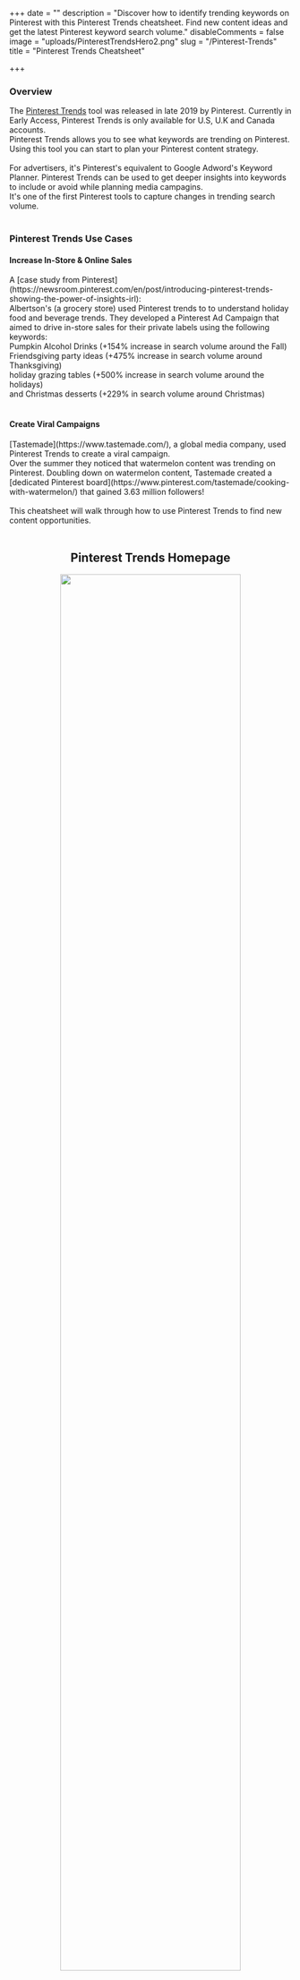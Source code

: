+++
date = ""
description = "Discover how to identify trending keywords on Pinterest with this Pinterest Trends cheatsheet. Find new content ideas and get the latest Pinterest keyword search volume."
disableComments = false
image = "uploads/PinterestTrendsHero2.png"
slug = "/Pinterest-Trends"
title = "Pinterest Trends Cheatsheet"

+++
<h3>Overview</h3>
The <a href="https://trends.pinterest.com/?country=US">Pinterest Trends</a> tool was released in late 2019 by Pinterest. Currently in Early Access, Pinterest Trends is only available for U.S, U.K and Canada accounts. 
<br>
Pinterest Trends allows you to see what keywords are trending on Pinterest. Using this tool you can start to plan your Pinterest content strategy. 
<br>
<br>
For advertisers, it's Pinterest's equivalent to Google Adword's Keyword Planner. Pinterest Trends can be used to get deeper insights into keywords to include or avoid while planning media campagins.
<br>
It's one of the first Pinterest tools to capture changes in trending search volume.
<br>
<br>
<h3>Pinterest Trends Use Cases</h3>

<h4> Increase In-Store & Online Sales </h4>
A [case study from Pinterest](https://newsroom.pinterest.com/en/post/introducing-pinterest-trends-showing-the-power-of-insights-irl): 
<br>
Albertson's (a grocery store) used Pinterest trends to to understand holiday food and beverage trends.
They developed a Pinterest Ad Campaign that aimed to drive in-store sales for their private labels using the following keywords:
<br>
Pumpkin Alcohol Drinks (+154% increase in search volume around the Fall)
<br>
Friendsgiving party ideas (+475% increase in search volume around Thanksgiving)
<br>
holiday grazing tables (+500% increase in search volume around the holidays)
<br>
and Christmas desserts (+229% in search volume around Christmas)  
<br>
<br>
<h4>Create Viral Campaigns</h4>
[Tastemade](https://www.tastemade.com/), a global media company, used Pinterest Trends to create a viral campaign. 
<br>
Over the summer they noticed that watermelon content was trending on Pinterest. Doubling down on watermelon content, Tastemade created a [dedicated Pinterest board](https://www.pinterest.com/tastemade/cooking-with-watermelon/) that gained 3.63 million followers!
<br>
<br>
This cheatsheet will walk through how to use Pinterest Trends to find new content opportunities.
<br>
<br>
<center><h2> Pinterest Trends Homepage </center></h2>

<center><img src="https://raw.githubusercontent.com/foofeh/hugo-theme-massively/master/exampleSite/static/uploads/Screen Shot 2020-05-15 at 1.50.28 PM.png" width="80%" height="80%"></center>
<center><i>Above is the Pinterest Trends homepage. You can see what is trending in popular categories.</i></center>
<br>

On the homepage of Pinterest Trends is a high-level report on what keywords are currently trending.

The first panel, <i><b>Today's Top Pinterest Trends</i></b>, shows keywords that had a recent surge in searches. As you scroll down, Pinterest breaks out trending keywords by popular categories: Fashion, Food & Drink, Beauty, and Home.


Pinterest Trend's home page is great for a high-level of what is trending on Pinterest. Should you have a specific keyword you want to research, Pinterest offers a search function.
<br>
<br>
<center><h2>Pinterest Keyword Research: Getting Started<h2></center>
 
I run a baking community on Pinterest. My content plan switches off between featuring cakes and cookies. Using Pinterest Trends reporting, I can identify when it is best to post cookie content v.s cake content.

 <style>
  @media screen and (max-width: 480px) {
    img {
         width: 350px;
    }
}
  </style>
<center><img src="https://raw.githubusercontent.com/foofeh/hugo-theme-massively/master/exampleSite/static/uploads/CakedecoratingPT.png" width="80%" height="80%"></center>
 <center><i>Pinterest auto-suggest keywords based off what you type in. On the right of the keyword is a search volume graph.</i></center>
<br>
Using the search bar is a great way to quickly get new keyword ideas and see keyword performance at a glance.
<br>
 <b>Step 1:</b> Type in a keyword you would like to explore.
 <br>
 <b>Step 2: </b> Pinterest auto-suggests keyword ideas in the drop-down menu.
 <br>
 <b>Step 3:</b> In the right corner of every keyword is a search volume graph. This shows search volume for that keyword over the last 12 months. 
 <br>
 <b>Step 4:</b> Click on the keyword you want to explore. You will be navigated to a new page for a deeper-dive into search volume.
<br>
<br>
<center><h3> Keyword Deeper-Dive</center></h3>

<center><img src="https://raw.githubusercontent.com/foofeh/hugo-theme-massively/master/exampleSite/static/uploads/PTOvertimeGraph.png" width="80%" height="80%"></center>
<Center><i> Hovering over the graph allows you to see search volume for each week. </center></i>
<br>
The main part of the Pinterest Trends tool is an interactive graph. Providing data from the last 12 months, each data point is searches over a week.

<i>Important note:</i> The search volume is not the <b><i>actual</b></i> search volume. Instead, Pinterest provides a score from 0-100 that is relative to other keyword searches during the same time period. The higher the search volume number, the more searches there are compared to other searches.
<br>
A search volume score of 90 has more searches than a keyword with a score of 20. 
<br>
<br>
<center><h3>Comparing Keywords</center></h3>
Being able to compare keywords enables you to take your content strategy to the next level. Knowing <i>what</i> people are searching for <i>when</i> allows you to provide relevant content during popular search windows.
<br>
<br>
<center><h4> How To Use the Interactive Graph</center></h4>
Pinterest allows you to add up to 4 keywords at a time.
You can add keywords to the graph in following ways:

<b>Related Terms</b>: Below the interactive graph are related terms Pinterest suggests. Simply click on they keyword and it will be added to the graph.

<b>Search Bar</b>: Going back up to the search bar, you can type in a new keyword. A list of suggestions based off of what you typed in will pop-up. Once you found the keyword you want, simply click on it to add to the graph.
<br>
<br>
<center><h4>Keyword Comparision Example </h4></center>
<center><img src="https://raw.githubusercontent.com/foofeh/hugo-theme-massively/master/exampleSite/static/uploads/PTKeywordCompare.png" width="80%" height="80%"></center>
<center><i> Above is the Search Volume Graph I will be walking through in this example.</center></i>.
<br>
On Pinterest I post content related to cake and cookie baking. Being two different topics, I wanted to see if there was a time period where one is searched more than the other.
<br>
Knowing if cakes are searched more than cookies during a certain time can help me strategize my content.
<br>
<br>
<h4> Setting Up to Compare Keywords</h4>
To start off, I searched for <i>cake decorating</i> on the homepage. I was then taken to the Search Volume Interactive graph. 
<br>
Immeditately, I typed in  <i>cookie decorating</i> in the search bar, and added it to the graph.
<br>
<br>
Taking a look across both search volume lines, <i>cake decorating</i> has a search volume index that is almost always 6-8 times higher than <i>cookie decorating</i>!
<br>
People on Pinterest are searching for cake decorating more often than cookie decorating.
<br>
<br>
<h4> Looking For Keyword Search Volume Jumps </h4>
However, I did notice something interesting..
<br>
Right around Christmas, <i>cookie decorating's</i> search volume line jumped! <i>Cookie decorating</i> had a search volume index of 70, while <i>cake decorating</i> had an index of 28.
<br>
People were searching for cookies <i>much</i> more frequently around Christmas.
<br>
<br>
Conclusion: Cookies are much more popular than cakes around Christmas.
<br>
<br>
<h4> Taking Keyword Research a Step Further </h4>

Royal icing is a type of frosting that is often used for cookie decorating. Ever see one of those memorizing cookie decorating videos? Yup. They're using royal icing.
<br>
<br>
Knowing that royal icing and cookie decorating goes hand-in-hand, I added <i>royal icing</i> to the graph.
<br>
..and I saw that royal icing is by far the highest searched keyword around Christmas! <i>Royal Icing</i> had a search volume index of 100 while <i>cookie decorating</I> had a search volume index of 70.
<br>
<br>
<h4>Using Keyword Research to Plan Content</h4>
Now how might I use this information to plan out content?
<br>
<br>
Starting in December, I would start posting content related to royal icing and cookie decorating. I would be sure to not over-populate my feed with cookie content, however. Some of my followers may prefer cake baking over cookies. Not wanting to isolate that audience, I would sprinkle in cake content as well.
<br>
<br>
Cookies becoming more popular than cakes around Christmas is an extreme example. Depending on your industry, you may not see such large differences between keywords. That's ok! Optimizing for smaller gaps can still prove to be impactful to your Pinterest Performance.
<center><h2> Pinterest 100 </center></h2>

<center><img class="TextWrap" src="https://raw.githubusercontent.com/foofeh/hugo-theme-massively/master/exampleSite/static/uploads/trend100.png" width="90%" height="90%"></center>

Launched in December 2019, Pinterest 100 is a visual way to explore what is trending on Pinterest.
The homepage has the top trend themes laid out visually, but to see all of the topics at once you can click the two vertical lines on the top left.
<br>
Pinterest considers a theme a trend if there was a search volume trajectory for at least six months.
The current 2020 report compares August 2017 - July 2018 to August 2018 - July 2019.
<br>
Partnering with WGSN, Pinterest identified keywords surrounding these trends broken down by country.

### Diving Into Trend Reports

<center><img src="https://raw.githubusercontent.com/foofeh/hugo-theme-massively/master/exampleSite/static/uploads/DeepDivePinterst.PNG" width="90%" height="90%"></center>
<center><i>Above are two trending searches on Pinterest under the [Space Everything](https://www.pinterest100.com/en-us/space-everything/) theme.</i></center>

Pinterest 100 is very visual and interactive mini-site. Laid out in a modern website design, the site covers the top 10 keywords and themes for the past year.

Click on a topic that interests you and the top keywords overall will be shown. The mini-site also breaks down the trending keywords for every topic by location.

You can also see just how much the keyword is trending by the year-over-year percentage.

Clicking on the Keyword will navigate to you the keyword search results page. You can then see content ideas based around that keyword,

For those who want to skip the visualization of trends, you can click the vertical lines on the top left corner. This will expand all of the trending themes.

### Top Trends For 2020

[**Beyond Binary:**](https://www.pinterest100.com/en-us/beyond-binary/) Moving beyond gendered labels and structured options.

[**Conscious Consumption:**](https://www.pinterest100.com/en-us/conscious-consumption/) A move towards more eco-friendly habits

[**Finding Balance:**](https://www.pinterest100.com/en-us/finding-balance/) Self-care routines and habits that help improve your outlook.

[**Home Hub:**](https://www.pinterest100.com/en-us/home-hub/) Making your home just a little more cozy.

[**Internationally Inspired:**](https://www.pinterest100.com/en-us/internationally-inspired/) From recipes to home decor, inspo is going global.

[**Pampered Pets:**](https://www.pinterest100.com/en-us/pampered-pets/) When your pets deserve more than just being a pet.

[**Re-Wilding:**](https://www.pinterest100.com/en-us/re-wilding/) Nature is calling people outside to relax, hike, and get explore.

[**Responsible Travel:**](https://www.pinterest100.com/en-us/responsible-travel/) Similar to Conscious Consumption, people are looking to how their travel is impacting the environment.

[**Space Everything:**](https://www.pinterest100.com/en-us/space-everything/) Style inspiration is going out of this world and into the galaxy.

[**90's Rerun:**](https://www.pinterest100.com/en-us/90s-rerun/) Fashion trends are getting a little nostalgic, as the 90's heavily influences searches on the platform.
